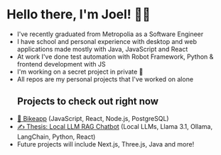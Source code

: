 # Hello there, I'm Joel! 👨‍💻

- I've recently graduated from Metropolia as a Software Engineer
- I have school and personal experience with desktop and web applications made mostly with Java, JavaScript and React
- At work I've done test automation with Robot Framework, Python & frontend development with JS
- I'm working on a secret project in private 🤫
- All repos are my personal projects that I've worked on alone
  ## Projects to check out right now
- [🚴 Bikeapp](https://github.com/joelmartindev/Helsinki-Bikeapp) (JavaScript, React, Node.js, PostgreSQL)
- [✍️ Thesis: Local LLM RAG Chatbot](https://github.com/joelmartindev/insinoorityo) (Local LLMs, Llama 3.1, Ollama, LangChain, Python, React)
- Future projects will include Next.js, Three.js, Java and more!
<!--

- 🔭 I’m currently working on ...
- 🌱 I’m currently learning ...
- 👯 I’m looking to collaborate on ...
- 🤔 I’m looking for help with ...
- 💬 Ask me about ...
- 📫 How to reach me: ...
- 😄 Pronouns: ...
- ⚡ Fun fact: ...
-->
